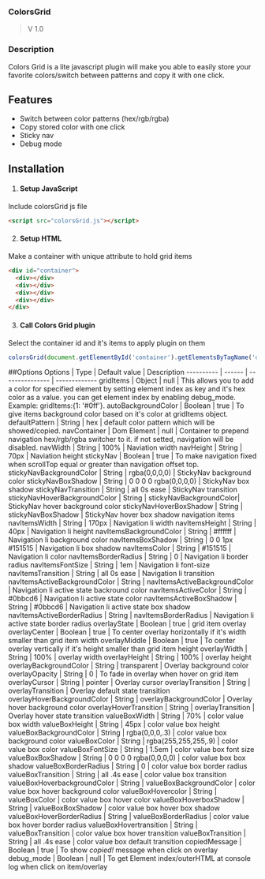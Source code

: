 
### ColorsGrid
  > V 1.0
  
### Description
Colors Grid is a lite javascript plugin will make you able to easily store your favorite colors/switch between patterns and copy it with one click.

## Features
 * Switch between color patterns (hex/rgb/rgba)
 * Copy stored color with one click
 * Sticky nav
 * Debug mode
 
## Installation
  1. #### Setup JavaScript
  Include colorsGrid js file
  ```html
  <script src="colorsGrid.js"></script>
  ```

  2. #### Setup HTML
  Make a container with unique attribute to hold grid items
  ```html
  <div id="container">
    <div></div>
    <div></div>
    <div></div>
    <div></div>
  </div>
  ```

  3. #### Call Colors Grid plugin
  Select the container id and it's items to apply plugin on them
  ```javascript
  colorsGrid(document.getElementById('container').getElementsByTagName('div') , { options });
  ```
  
##Options
 Options   |  Type  |  Default value  |  Description
---------- | ------ | --------------- | -------------
gridItems  | Object |      null       | This allows you to add a color for specified element by setting element index as key and it's hex color as a value. you can get element index by enabling debug_mode. Example: gridItems:{1: '#0ff'}.
autoBackgroundColor | Boolean | true | To give items background color based on it's color at gridItems object.
defaultPattern | String | hex | default color pattern which will be showed/copied.
navContainer | Dom Element | null | Container to prepend navigation hex/rgb/rgba switcher to it. if not setted, navigation will be disabled.
navWidth | String | 100%  | Naviation width
navHeight | String | 70px  | Naviation height
stickyNav | Boolean | true | To make navigation fixed when scrollTop equal or greater than navigation offset top.
stickyNavBackgroundColor | String | rgba(0,0,0,0) | StickyNav background color
stickyNavBoxShadow  |  String  |  0 0 0 0 rgba(0,0,0,0) | StickyNav box shadow
stickyNavTransition |  String  | all 0s ease  |  StickyNav transition
stickyNavHoverBackgroundColor | String | stickyNavBackgroundColor| StickyNav hover background color 
stickyNavHoverBoxShadow | String | stickyNavBoxShadow | StickyNav hover box shadow
navigation items
navItemsWidth | String | 170px | Navigation li width
navItemsHeight | String | 40px | Navigation li height
navItemsBackgroundColor | String | #ffffff | Navigation li background color
navItemsBoxShadow | String | 0 0 1px \#151515 | Navigation li box shadow
navItemsColor | String | \#151515 | Navigation li color
navItemsBorderRadius | String | 0 | Navigation li border radius
navItemsFontSize | String | 1em | Navigation li font-size
navItemsTransition | String | all 0s ease | Navigation li transition
navItemsActiveBackgroundColor | String | navItemsActiveBackgroundColor | Navigation li active state backround color
navItemsActiveColor | String | #0bbcd6 | Navigation li active state color
navItemsActiveBoxShadow | String | #0bbcd6 | Navigation li active state box shadow
navItemsActiveBorderRadius | String | navItemsBorderRadius | Navigation li active state border radius
overlayState | Boolean | true | grid item overlay
overlayCenter | Boolean | true | To center overlay horizontally if it's width smaller than grid item width
overlayMiddle | Boolean | true | To center overlay vertically if it's height smaller than grid item height
overlayWidth | String | 100% | overlay width
overlayHeight | String | 100% | overlay height
overlayBackgroundColor | String | transparent | Overlay background color
overlayOpacity | String | 0 | To fade in overlay when hover on grid item
overlayCursor | String | pointer | Overlay cursor
overlayTransition | String | overlayTransition | Overlay default state transition
overlayHoverBackgroundColor | String | overlayBackgroundColor | Overlay hover background color
overlayHoverTransition | String | overlayTransition | Overlay hover state transition
valueBoxWidth | String | 70% | color value box width
valueBoxHeight | String | 45px | color value box height
valueBoxBackgroundColor | String | rgba(0,0,0,.3) | color value box background color
valueBoxColor | String | rgba(255,255,255,.9) | color value box color
valueBoxFontSize | String | 1.5em | color value box font size
valueBoxBoxShadow | String | 0 0 0 0 rgba(0,0,0,0) | color value box box shadow
valueBoxBorderRadius | String | 0 | color value box border radius
valueBoxTransition | String | all .4s ease | color value box transition
valueBoxHoverbackgroundColor | String | valueBoxBackgroundColor | color value box hover background color
valueBoxHovercolor | String | valueBoxColor | color value box hover color
valueBoxHoverboxShadow | String | valueBoxBoxShadow | color value box hover box shadow
valueBoxHoverBorderRadius | String | valueBoxBorderRadius | color value box hover border radius
valueBoxHovertransition | String | valueBoxTransition | color value box hover transition
valueBoxTransition | String | all .4s ease | color value box default transition
copiedMessage | Boolean | true | To show *copied!* message when click on overlay
debug_mode | Boolean | null | To get Element index/outerHTML at console log when click on item/overlay

  
